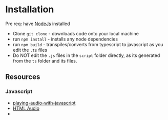# Installation
Pre req: have [NodeJs](https://nodejs.org/en/) installed

* Clone `git clone` - downloads code onto your local machine
* run `npm install` - installs any node dependencies
* run `npm build` - transpiles/converts from typescript to javascript as you edit the `.ts` files
* Do NOT edit the `.js` files in the `script` folder directly, as its generated from the `ts` folder and its files.


## Resources

### Javascript
* [playing-audio-with-javascript](http://stackoverflow.com/questions/9419263/playing-audio-with-javascript)
* [HTML Audio](http://www.storiesinflight.com/html5/audio.html)
* []()
